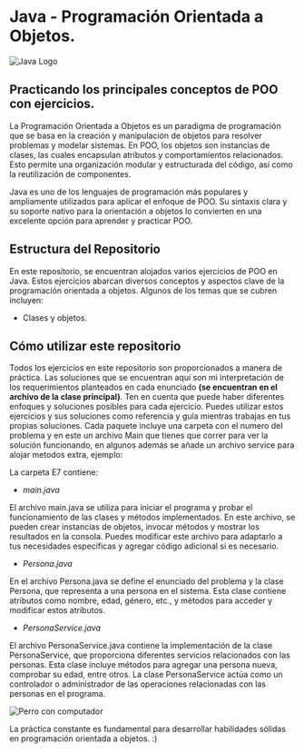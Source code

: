 # Java - Programación Orientada a Objetos.
![Java Logo](https://github.com/Luishervic/EjerciciosPOO/assets/83683548/a198c319-4bf5-4a2b-b2fd-bfcfbd218179)

## Practicando los principales conceptos de POO con ejercicios.
La Programación Orientada a Objetos es un paradigma de programación que se basa en la creación y manipulación de objetos 
para resolver problemas y modelar sistemas. En POO, los objetos son instancias de clases, las cuales encapsulan atributos 
y comportamientos relacionados. Esto permite una organización modular y estructurada del código, así como la reutilización 
de componentes.

Java es uno de los lenguajes de programación más populares y ampliamente utilizados para aplicar el enfoque de POO. 
Su sintaxis clara y su soporte nativo para la orientación a objetos lo convierten en una excelente opción para aprender y practicar POO.

## Estructura del Repositorio
En este repositorio, se encuentran alojados varios ejercicios de POO en Java. Estos ejercicios abarcan diversos conceptos y aspectos 
clave de la programación orientada a objetos. Algunos de los temas que se cubren incluyen:

- Clases y objetos.

## Cómo utilizar este repositorio
Todos los ejercicios en este repositorio son proporcionados a manera de práctica. Las soluciones que se encuentran aquí son mi 
interpretación de los requerimientos planteados en cada enunciado **(se encuentran en el archivo de la clase principal)**. Ten en cuenta que puede haber diferentes 
enfoques y soluciones posibles para cada ejercicio. Puedes utilizar estos ejercicios y sus soluciones como referencia y guía mientras 
trabajas en tus propias soluciones. Cada paquete incluye una carpeta con el numero del problema y en este un archivo Main que tienes 
que correr para ver la solución funcionando, en algunos además se añade un archivo service para alojar metodos extra, ejemplo:

La carpeta E7 contiene:

- *main.java*

El archivo main.java se utiliza para iniciar el programa y probar el funcionamiento de las clases y métodos implementados. 
En este archivo, se pueden crear instancias de objetos, invocar métodos y mostrar los resultados en la consola. Puedes modificar 
este archivo para adaptarlo a tus necesidades específicas y agregar código adicional si es necesario.

- *Persona.java*

En el archivo Persona.java se define el enunciado del problema y la clase Persona, que representa a una persona en el sistema. Esta clase contiene atributos
como nombre, edad, género, etc., y métodos para acceder y modificar estos atributos.

- *PersonaService.java*

El archivo PersonaService.java contiene la implementación de la clase PersonaService, que proporciona diferentes servicios
relacionados con las personas. Esta clase incluye métodos para agregar una persona nueva, comprobar su edad, entre otros. 
La clase PersonaService actúa como un controlador o administrador de las operaciones relacionadas con las personas en el programa.

![Perro con computador](https://github.com/Luishervic/EjerciciosPOO/assets/83683548/87a744c0-f191-42a6-aefc-dbb290125c97)

La práctica constante es fundamental para desarrollar habilidades sólidas en programación orientada a objetos.
:)

